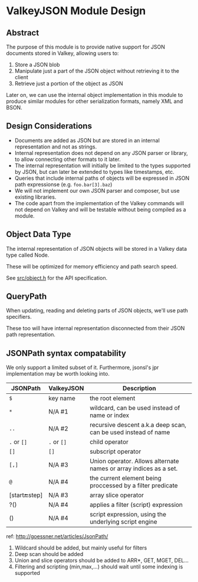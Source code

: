 # ValkeyJSON Module Design

## Abstract

The purpose of this module is to provide native support for JSON documents stored in Valkey, allowing users to:

1. Store a JSON blob
2. Manipulate just a part of the JSON object without retrieving it to the client
3. Retrieve just a portion of the object as JSON

Later on, we can use the internal object implementation in this module to produce similar modules for other serialization formats, namely XML and BSON.

## Design Considerations

* Documents are added as JSON but are stored in an internal representation and not as strings.
* Internal representation does not depend on any JSON parser or library, to allow connecting other formats to it later.
* The internal representation will initially be limited to the types supported by JSON, but can later be extended to types like timestamps, etc.
* Queries that include internal paths of objects will be expressed in JSON path expressionse (e.g. `foo.bar[3].baz`)
* We will not implement our own JSON parser and composer, but use existing libraries.
* The code apart from the implementation of the Valkey commands will not depend on Valkey and will be testable without being compiled as a module.

## Object Data Type

The internal representation of JSON objects will be stored in a Valkey data type called Node.

These will be optimized for memory efficiency and path search speed. 

See [src/object.h](src/object.h) for the API specification.

## QueryPath 

When updating, reading and deleting parts of JSON objects, we'll use path specifiers. 

These too will have internal representation disconnected from their JSON path representation. 

## JSONPath syntax compatability

We only support a limited subset of it. Furthermore, jsonsl's jpr implementation may be worth looking into.

| JSONPath         | ValkeyJSON  | Description |
| ---------------- | ----------- | ----------------------------------------------------------------- |
| `$`              | key name    | the root element                                                  |
| `*`              | N/A #1      | wildcard, can be used instead of name or index                    |
| `..`             | N/A #2      | recursive descent a.k.a deep scan, can be used instead of name    |
| `.` or `[]`      | `.` or `[]` | child operator                                                    |
| `[]`             | `[]`        | subscript operator                                                |
| `[,]`            | N/A #3      | Union operator. Allows alternate names or array indices as a set. |
| `@`              | N/A #4      | the current element being proccessed by a filter predicate        |
| [start:end:step] | N/A #3      | array slice operator                                              |
| ?()              | N/A #4      | applies a filter (script) expression                              |
| ()               | N/A #4      | script expression, using the underlying script engine             |

ref: http://goessner.net/articles/JsonPath/

1.  Wildcard should be added, but mainly useful for filters
1.  Deep scan should be added
1.  Union and slice operators should be added to ARR*, GET, MGET, DEL...
1.  Filtering and scripting (min,max,...) should wait until some indexing is supported

